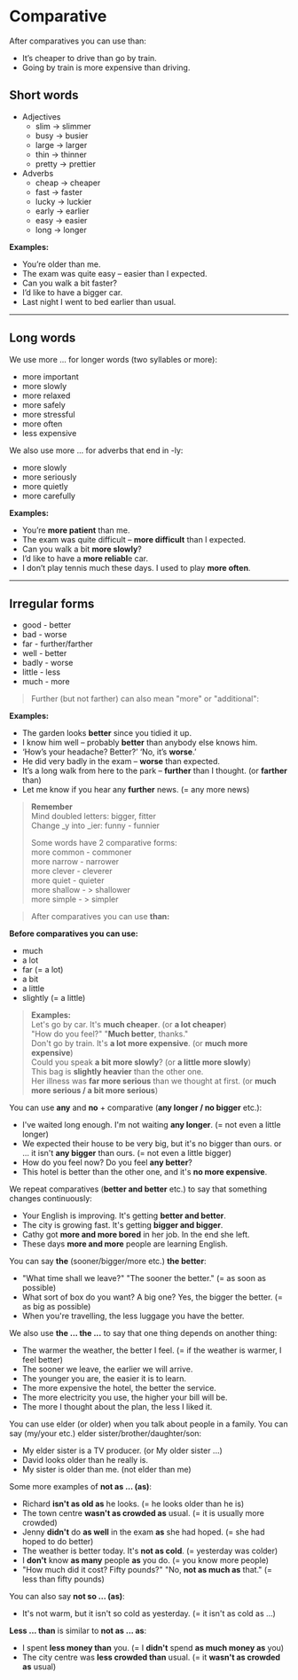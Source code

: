 # Comparative


After comparatives you can use than:
- It’s cheaper to drive than go by train. 
- Going by train is more expensive than driving.

## **Short words**
- Adjectives
    - slim  → slimmer
    - busy → busier
    - large → larger 
    - thin → thinner
    - pretty → prettier
- Adverbs
    - cheap → cheaper 
    - fast → faster
    - lucky → luckier 
    - early → earlier 
    - easy → easier 
    - long → longer

**Examples:**
- You’re older than me.
- The exam was quite easy – easier than I expected.
- Can you walk a bit faster?
- I’d like to have a bigger car.
- Last night I went to bed earlier than usual.

---

## **Long words**
We use more ... for longer words (two syllables or more):
- more important	
- more slowly
- more relaxed
- more safely
- more stressful
- more often
- less expensive  

We also use more ... for adverbs that end in -ly:
- more slowly
- more seriously
- more quietly
- more carefully

**Examples:**
- You’re **more patient** than me.
- The exam was quite difficult – **more difficult** than I expected.
- Can you walk a bit **more slowly**?
- I’d like to have a **more reliabl**e car.
- I don’t play tennis much these days. I used to play **more often**.

--- 

## **Irregular forms**
- good - better
- bad - worse
- far - further/farther
- well - better
- badly - worse
- little - less
- much - more

> Further (but not farther) can also mean "more" or "additional":


**Examples:**
- The garden looks **better** since you tidied it up.
- I know him well – probably **better** than anybody else knows him.
- ‘How’s your headache? Better?’ ‘No, it’s **worse**.’
- He did very badly in the exam – **worse** than expected.
- It’s a long walk from here to the park – **further** than I thought. (or **farther** than)
- Let me know if you hear any **further** news. (= any more news)

> **Remember**  
> Mind doubled letters: bigger, fitter  
> Change _y into _ier: funny - funnier  
>  
> Some words have 2 comparative forms:  
> more common - commoner  
> more narrow - narrower  
> more clever - cleverer  
> more quiet - quieter  
> more shallow - > shallower  
> more simple - > simpler 


>After comparatives you can use **than:**

**Before comparatives you can use:**
- much
- a lot
- far (= a lot)
- a bit
- a little
- slightly (= a little)
>**Examples:**  
 Let's go by car. It's **much cheaper**. (or **a lot cheaper**)  
 "How do you feel?" "**Much better**, thanks."  
 Don't go by train. It's **a lot more expensive**. (or **much more expensive**)  
 Could you speak **a bit more slowly**? (or **a little more slowly**)  
 This bag is **slightly heavier** than the other one.  
 Her illness was **far more serious** than we thought at first. (or **much more serious / a bit more serious**)

You can use **any** and **no** + comparative (**any longer / no bigger** etc.):
- I've waited long enough. I'm not waiting **any longer**. (= not even a little longer)
- We expected their house to be very big, but it's no bigger than ours. or ... it isn't **any bigger** than ours. (= not even a little bigger)
- How do you feel now? Do you feel **any better**?
- This hotel is better than the other one, and it's **no more expensive**.
  
We repeat comparatives (**better and better** etc.) to say that something changes continuously:
- Your English is improving. It's getting **better and better**.
- The city is growing fast. It's getting **bigger and bigger**.
- Cathy got **more and more bored** in her job. In the end she left.
- These days **more and more** people are learning English.
  
You can say **the** (sooner/bigger/more etc.) **the better**:
- "What time shall we leave?" "The sooner the better." (= as soon as possible)
- What sort of box do you want? A big one?
 Yes, the bigger the better. (= as big as possible)
- When you're travelling, the less luggage you have the better.
  
We also use **the ... the ...** to say that one thing depends on another thing:
- The warmer the weather, the better I feel. (= if the weather is warmer, I feel better)
- The sooner we leave, the earlier we will arrive.
- The younger you are, the easier it is to learn.
- The more expensive the hotel, the better the service.
- The more electricity you use, the higher your bill will be.
- The more I thought about the plan, the less I liked it.


You can use elder (or older) when you talk about people in a family. You can say (my/your etc.) elder sister/brother/daughter/son:
-  My elder sister is a TV producer. (or My older sister ...)
-  David looks older than he really is.
-  My sister is older than me. (not elder than me)

Some more examples of **not as ... (as)**:
- Richard **isn't as old as** he looks. (= he looks older than he is)
- The town centre **wasn't as crowded as** usual. (= it is usually more crowded)
- Jenny **didn't** do **as well** in the exam **as** she had hoped. (= she had hoped to do better)
- The weather is better today. It's **not as cold**. (= yesterday was colder)
- I **don't** know **as many** people **as** you do. (= you know more people)
- "How much did it cost? Fifty pounds?" "No, **not as much as** that." (= less than fifty pounds)

You can also say **not so ... (as)**:
- It's not warm, but it isn't so cold as yesterday. (= it isn't as cold as ...)

**Less ... than** is similar to **not as ... as**:
- I spent **less money than** you. (= I **didn't** spend **as much money as** you)
- The city centre was **less crowded than** usual. (= it **wasn't as crowded as** usual)
